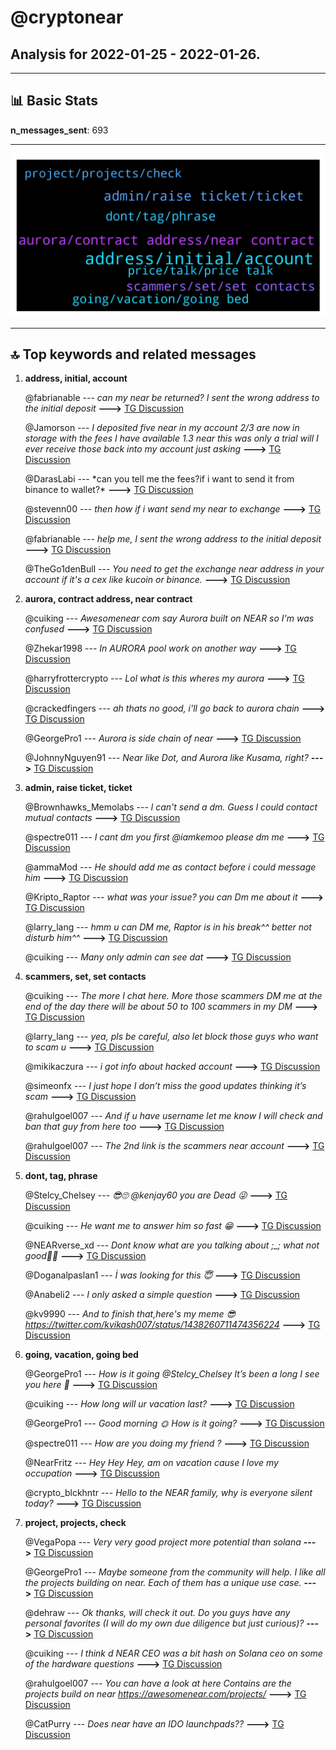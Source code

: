# **@cryptonear**
 ## Analysis for **2022-01-25** - **2022-01-26**.

---

## 📊 **Basic Stats**

**n_messages_sent**: 693

---
![wordcloud](cryptonear_1Days_wordcloud.png)

---


## 🔝 **Top keywords and related messages**

1. **address, initial, account**

    @fabrianable --- *can my near be returned?  I sent the wrong address to the initial deposit* **--->** [TG Discussion](https://t.me/cryptonear/299326)

    @Jamorson --- *I deposited five near in my account 2/3 are now in storage with the fees I have available 1.3 near this was only a trial will I ever receive those back into my account just asking* **--->** [TG Discussion](https://t.me/cryptonear/298567)

    @DarasLabi --- *can you tell me the fees?if i want to send it from binance to wallet?\* **--->** [TG Discussion](https://t.me/cryptonear/299117)

    @stevenn00 --- *then how if i want send my near to exchange* **--->** [TG Discussion](https://t.me/cryptonear/297603)

    @fabrianable --- *help me, I sent the wrong address to the initial deposit* **--->** [TG Discussion](https://t.me/cryptonear/299259)

    @TheGo1denBull --- *You need to get the exchange near address in your account if it's a cex like kucoin or binance.* **--->** [TG Discussion](https://t.me/cryptonear/297606)

2. **aurora, contract address, near contract**

    @cuiking --- *Awesomenear com say Aurora built on NEAR so I'm was confused* **--->** [TG Discussion](https://t.me/cryptonear/297655)

    @Zhekar1998 --- *In AURORA pool work on another way* **--->** [TG Discussion](https://t.me/cryptonear/298111)

    @harryfrottercrypto --- *Lol what is this wheres my aurora* **--->** [TG Discussion](https://t.me/cryptonear/297957)

    @crackedfingers --- *ah thats no good, i'll go back to aurora chain* **--->** [TG Discussion](https://t.me/cryptonear/298049)

    @GeorgePro1 --- *Aurora is side chain of near* **--->** [TG Discussion](https://t.me/cryptonear/297631)

    @JohnnyNguyen91 --- *Near like Dot, and Aurora like Kusama, right?* **--->** [TG Discussion](https://t.me/cryptonear/297651)

3. **admin, raise ticket, ticket**

    @Brownhawks_Memolabs --- *l can't send a dm. Guess l could contact mutual contacts* **--->** [TG Discussion](https://t.me/cryptonear/299002)

    @spectre011 --- *I cant dm you first @iamkemoo please dm me* **--->** [TG Discussion](https://t.me/cryptonear/299185)

    @ammaMod --- *He should add me as contact before i could message him* **--->** [TG Discussion](https://t.me/cryptonear/298150)

    @Kripto_Raptor --- *what was your issue?  you can Dm me about it* **--->** [TG Discussion](https://t.me/cryptonear/299408)

    @larry_lang --- *hmm u can DM me, Raptor is in his break^^ better not disturb him^^* **--->** [TG Discussion](https://t.me/cryptonear/298961)

    @cuiking --- *Many only admin can see dat* **--->** [TG Discussion](https://t.me/cryptonear/297682)

4. **scammers, set, set contacts**

    @cuiking --- *The more I chat here. More those scammers DM me at the end of the day there will be about 50 to 100 scammers in my DM* **--->** [TG Discussion](https://t.me/cryptonear/297771)

    @larry_lang --- *yea, pls be careful, also let block those guys who want to scam u* **--->** [TG Discussion](https://t.me/cryptonear/298770)

    @mikikaczura --- *i got info about hacked account* **--->** [TG Discussion](https://t.me/cryptonear/299044)

    @simeonfx --- *I just hope I don’t miss the good updates thinking it’s scam* **--->** [TG Discussion](https://t.me/cryptonear/298190)

    @rahulgoel007 --- *And if u have username let me know I will check and ban that guy from here too* **--->** [TG Discussion](https://t.me/cryptonear/298225)

    @rahulgoel007 --- *The 2nd link is the scammers near account* **--->** [TG Discussion](https://t.me/cryptonear/298160)

5. **dont, tag, phrase**

    @Stelcy_Chelsey --- *😎🙄 @kenjay60  you are Dead 😜* **--->** [TG Discussion](https://t.me/cryptonear/299019)

    @cuiking --- *He want me to answer him so fast 😁* **--->** [TG Discussion](https://t.me/cryptonear/297757)

    @NEARverse_xd --- *Dont know what are you talking about ;_; what not good🤔🤔* **--->** [TG Discussion](https://t.me/cryptonear/298052)

    @Doganalpaslan1 --- *İ was looking for this 😇* **--->** [TG Discussion](https://t.me/cryptonear/298397)

    @Anabeli2 --- *I only asked a simple question* **--->** [TG Discussion](https://t.me/cryptonear/297541)

    @kv9990 --- *And to finish that,here's my meme 😎 https://twitter.com/kvikash007/status/1438260711474356224* **--->** [TG Discussion](https://t.me/cryptonear/298312)

6. **going, vacation, going bed**

    @GeorgePro1 --- *How is it going @Stelcy_Chelsey   It’s been a long I see you here 👀* **--->** [TG Discussion](https://t.me/cryptonear/297577)

    @cuiking --- *How long will ur vacation last?* **--->** [TG Discussion](https://t.me/cryptonear/297699)

    @GeorgePro1 --- *Good morning 🌞    How is it going?* **--->** [TG Discussion](https://t.me/cryptonear/297946)

    @spectre011 --- *How are you doing my friend ?* **--->** [TG Discussion](https://t.me/cryptonear/298262)

    @NearFritz --- *Hey Hey Hey, am on vacation cause I love my occupation* **--->** [TG Discussion](https://t.me/cryptonear/297697)

    @crypto_blckhntr --- *Hello to the NEAR family, why is everyone silent today?* **--->** [TG Discussion](https://t.me/cryptonear/299287)

7. **project, projects, check**

    @VegaPopa --- *Very very good project more potential than solana* **--->** [TG Discussion](https://t.me/cryptonear/298978)

    @GeorgePro1 --- *Maybe someone from the community will help. I like all the projects building on near. Each of them has a unique use case.* **--->** [TG Discussion](https://t.me/cryptonear/298752)

    @dehraw --- *Ok thanks, will check it out. Do you guys have any personal favorites (I will do my own due diligence but just curious)?* **--->** [TG Discussion](https://t.me/cryptonear/298751)

    @cuiking --- *I think d NEAR CEO was a bit hash on Solana ceo on some of the hardware questions* **--->** [TG Discussion](https://t.me/cryptonear/299034)

    @rahulgoel007 --- *You can have a look at here Contains are the projects build on near https://awesomenear.com/projects/* **--->** [TG Discussion](https://t.me/cryptonear/298748)

    @CatPurry --- *Does near have an IDO launchpads??* **--->** [TG Discussion](https://t.me/cryptonear/298429)

